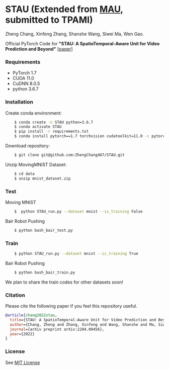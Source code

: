 # STAU (Extended from [MAU](https://github.com/ZhengChang467/MAU), submitted to TPAMI)

Zheng Chang,
Xinfeng Zhang,
Shanshe Wang,
Siwei Ma,
Wen Gao.

Official PyTorch Code for **"STAU: A SpatioTemporal-Aware Unit for Video
Prediction and Beyond"** [[paper]](https://arxiv.org/pdf/2204.09456.pdf)

### Requirements
- PyTorch 1.7
- CUDA 11.0
- CuDNN 8.0.5
- python 3.6.7

### Installation
Create conda environment:
```bash
    $ conda create -n STAU python=3.6.7
    $ conda activate STAU
    $ pip install -r requirements.txt
    $ conda install pytorch==1.7 torchvision cudatoolkit=11.0 -c pytorch
```
Download repository:
```bash
    $ git clone git@github.com:ZhengChang467/STAU.git
```
Unzip MovingMNIST Dataset:
```bash
    $ cd data
    $ unzip mnist_dataset.zip
```
### Test
Moving MNIST
```bash
    $  python STAU_run.py --dataset mnist --is_training False
```
Bair Robot Pushing
```bash
    $ python bash_bair_test.py
```
### Train
```bash
    $ python STAU_run.py --dataset mnist --is_training True
```
Bair Robot Pushing
```bash
    $ python bash_bair_train.py
```
We plan to share the train codes for other datasets soon!
### Citation
Please cite the following paper if you feel this repository useful.
```bibtex
@article{chang2022stau,
  title={STAU: A SpatioTemporal-Aware Unit for Video Prediction and Beyond},
  author={Chang, Zheng and Zhang, Xinfeng and Wang, Shanshe and Ma, Siwei and Gao, Wen},
  journal={arXiv preprint arXiv:2204.09456},
  year={2022}
}
```
### License
See [MIT License](https://github.com/ZhengChang467/MAU/blob/master/LICENSE)

